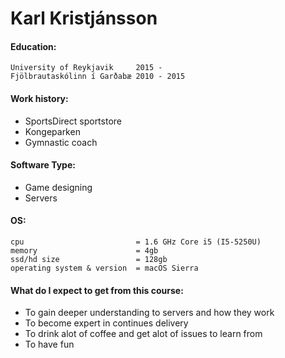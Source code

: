 
# Karl Kristjánsson

#### __Education:__

    University of Reykjavik     2015 - 
    Fjölbrautaskólinn í Garðabæ 2010 - 2015

#### __Work history__:

- SportsDirect sportstore
- Kongeparken
- Gymnastic coach

#### __Software Type:__

- Game designing 
- Servers

#### __OS:__
    
    cpu                         = 1.6 GHz Core i5 (I5-5250U)
    memory                      = 4gb
    ssd/hd size                 = 128gb
    operating system & version  = macOS Sierra
  
#### __What do I expect to get from this course:__

- To gain deeper understanding to servers and how they work
- To become expert in continues delivery
- To drink alot of coffee and get alot of issues to learn from
- To have fun


